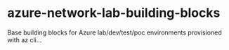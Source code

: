# azure-network-lab-building-blocks

Base building blocks for Azure lab/dev/test/poc environments provisioned with az cli... 
